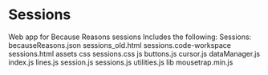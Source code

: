 # Sessions
Web app for Because Reasons sessions
Includes the following:
Sessions:
	becauseReasons.json
	sessions_old.html
	sessions.code-workspace
	sessions.html
	assets
		css
			sessions.css
		js
			buttons.js
			cursor.js
			dataManager.js
			index.js
			lines.js
			session.js
			sessions.js
			utilities.js
			lib
				mousetrap.min.js
